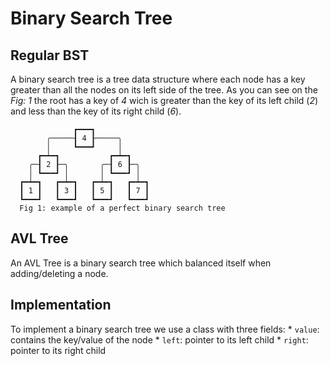 # Binary Search Tree

## Regular BST

A binary search tree is a tree data structure where each node has a key greater than all the nodes on its left side of the tree. As you can see on the *Fig: 1* the root has a key of *4* wich is greater than the key of its left child (*2*) and less than the key of its right child (*6*).
```
              ┏━━━┓
        ╭─────┨ 4 ┠─────╮
        │     ┗━━━┛     │
      ┏━┷━┓           ┏━┷━┓
    ╭─┨ 2 ┠─╮       ╭─┨ 6 ┠─╮
    │ ┗━━━┛ │       │ ┗━━━┛ │
  ┏━┷━┓   ┏━┷━┓   ┏━┷━┓   ┏━┷━┓
  ┃ 1 ┃   ┃ 3 ┃   ┃ 5 ┃   ┃ 7 ┃
  ┗━━━┛   ┗━━━┛   ┗━━━┛   ┗━━━┛
  Fig 1: example of a perfect binary search tree
```

## AVL Tree

An AVL Tree is a binary search tree which balanced itself when adding/deleting a node.

## Implementation

To implement a binary search tree we use a class with three fields: 
    * `value`: contains the key/value of the node
    * `left`: pointer to its left child
    * `right`: pointer to its right child
